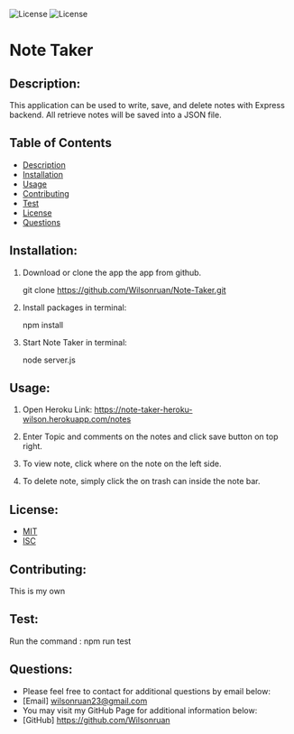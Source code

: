 ![License](https://img.shields.io/badge/License-MIT-green.svg)  ![License](https://img.shields.io/badge/License-BSD-green.svg)
# Note Taker

## Description:

This application can be used to write, save, and delete notes with Express backend.  All retrieve notes will be saved into a JSON file.

## Table of Contents

- [Description](#description)
- [Installation](#installation)
- [Usage](#usage) 
- [Contributing](#contributing)
- [Test](#test)
- [License](#license) 
- [Questions](#questions)

## Installation:
    
  1.  Download or clone the app the app from github.

        git clone https://github.com/Wilsonruan/Note-Taker.git

  1.  Install packages in terminal:

        npm install 

  1.  Start Note Taker in terminal:

        node server.js

## Usage:

 1. Open Heroku Link: https://note-taker-heroku-wilson.herokuapp.com/notes  

 1. Enter Topic and comments on the notes and click save button on top right.
 
 1. To view note, click where on the note on the left side. 

 1.  To delete note, simply click the on trash can inside the note bar.

## License:
   - [MIT](https://choosealicense.com/licenses/mit/)
   - [ISC](https://choosealicense.com/licenses/isc/)

## Contributing:

This is my own

## Test:

Run the command : npm run test

## Questions: 
  - Please feel free to contact for additional questions by email below: 
  - [Email] wilsonruan23@gmail.com
  - You may visit my GitHub Page for additional information below: 
  - [GitHub]  https://github.com/Wilsonruan

